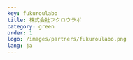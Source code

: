 ```yaml
---
key: fukuroulabo
title: 株式会社フクロウラボ
category: green
order: 1
logo: /images/partners/fukuroulabo.png
lang: ja
---
```

